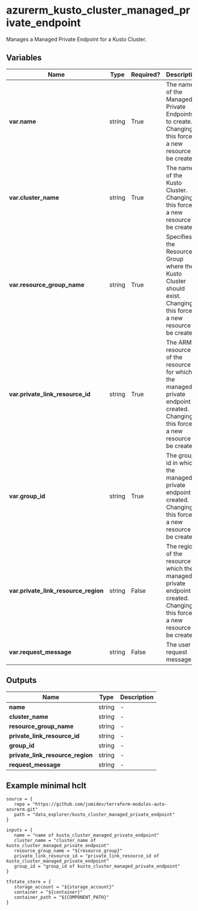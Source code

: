 # azurerm_kusto_cluster_managed_private_endpoint

Manages a Managed Private Endpoint for a Kusto Cluster.

## Variables

| Name | Type | Required? |  Description |
| ---- | ---- | --------- |  ----------- |
| **var.name** | string | True | The name of the Managed Private Endpoints to create. Changing this forces a new resource to be created. | 
| **var.cluster_name** | string | True | The name of the Kusto Cluster. Changing this forces a new resource to be created. | 
| **var.resource_group_name** | string | True | Specifies the Resource Group where the Kusto Cluster should exist. Changing this forces a new resource to be created. | 
| **var.private_link_resource_id** | string | True | The ARM resource ID of the resource for which the managed private endpoint is created. Changing this forces a new resource to be created. | 
| **var.group_id** | string | True | The group id in which the managed private endpoint is created. Changing this forces a new resource to be created. | 
| **var.private_link_resource_region** | string | False | The region of the resource to which the managed private endpoint is created. Changing this forces a new resource to be created. | 
| **var.request_message** | string | False | The user request message. | 



## Outputs

| Name | Type | Description |
| ---- | ---- | --------- | 
| **name** | string  | - | 
| **cluster_name** | string  | - | 
| **resource_group_name** | string  | - | 
| **private_link_resource_id** | string  | - | 
| **group_id** | string  | - | 
| **private_link_resource_region** | string  | - | 
| **request_message** | string  | - | 

## Example minimal hclt

```hcl
source = {
   repo = "https://github.com/jumidev/terraform-modules-auto-azurerm.git" 
   path = "data_explorer/kusto_cluster_managed_private_endpoint" 
}

inputs = {
   name = "name of kusto_cluster_managed_private_endpoint" 
   cluster_name = "cluster_name of kusto_cluster_managed_private_endpoint" 
   resource_group_name = "${resource_group}" 
   private_link_resource_id = "private_link_resource_id of kusto_cluster_managed_private_endpoint" 
   group_id = "group_id of kusto_cluster_managed_private_endpoint" 
}

tfstate_store = {
   storage_account = "${storage_account}" 
   container = "${container}" 
   container_path = "${COMPONENT_PATH}" 
}


```